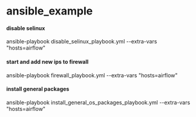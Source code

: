 # ansible_example


#### disable selinux

ansible-playbook disable_selinux_playbook.yml  --extra-vars "hosts=airflow"


#### start and add new ips to firewall
ansible-playbook firewall_playbook.yml  --extra-vars "hosts=airflow"


#### install general packages
ansible-playbook install_general_os_packages_playbook.yml  --extra-vars "hosts=airflow"


